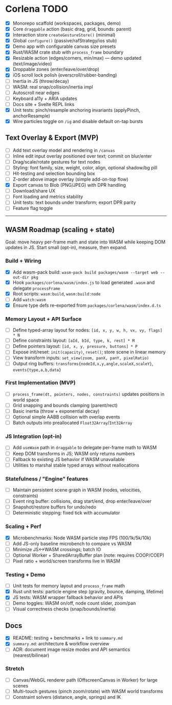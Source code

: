 # Corlena TODO

- [x] Monorepo scaffold (workspaces, packages, demo)
- [x] Core `draggable` action (basic drag, grid, bounds: parent)
- [x] Interaction store `createGestureStore()` (minimal)
- [x] Global `configure()` (passive/rafStrategy/ios stub)
- [x] Demo app with configurable canvas size presets
- [x] Rust/WASM crate stub with `process_frame` boundary
- [x] Resizable action (edges/corners, min/max) — demo updated (text/image/video)
- [x] Droppable zones (enter/leave/over/drop)
- [x] iOS scroll lock polish (overscroll/rubber-banding)
- [ ] Inertia in JS (throw/decay)
- [ ] WASM: real snap/collision/inertia impl
- [ ] Autoscroll near edges
- [ ] Keyboard a11y + ARIA updates
- [ ] Docs site + Svelte REPL links
- [x] Unit tests: pinch/resample anchoring invariants (applyPinch, anchorResample)
- [x] Wire particles toggle on `/ig` and disable default on-tap bursts

## Text Overlay & Export (MVP)
- [ ] Add text overlay model and rendering in `/canvas`
- [ ] Inline edit input overlay positioned over text; commit on blur/enter
- [ ] Drag/scale/rotate gestures for text nodes
- [ ] Styling: font family, size, weight, color, align, optional shadow/bg pill
- [ ] Hit-testing and selection bounding box
- [ ] Z-order above image overlay (simple add-on-top flow)
- [x] Export canvas to Blob (PNG/JPEG) with DPR handling
- [ ] Download/share UX
- [ ] Font loading and metrics stability
- [ ] Unit tests: text bounds under transform; export DPR parity
- [ ] Feature flag toggle

---

## WASM Roadmap (scaling + state)

Goal: move heavy per-frame math and state into WASM while keeping DOM updates in JS. Start small (opt-in), measure, then expand.

### Build + Wiring
- [x] Add wasm-pack build: `wasm-pack build packages/wasm --target web --out-dir pkg`
- [x] Hook `packages/corlena/wasm/index.js` to load generated `.wasm` and delegate `processFrame`
- [x] Root scripts: `wasm:build`, `wasm:build:node`
- [ ] Add `watch:wasm`
- [x] Ensure type defs re-exported from `packages/corlena/wasm/index.d.ts`

### Memory Layout + API Surface
- [ ] Define typed-array layout for nodes: `[id, x, y, w, h, vx, vy, flags] * N`
- [ ] Define constraints layout: `[aId, bId, type, k, rest] * M`
- [ ] Define pointers layout: `[id, x, y, pressure, buttons] * P`
- [ ] Expose init/reset: `init(capacity)`, `reset()`; store scene in linear memory
- [ ] View transform inputs: `set_view(zoom, panX, panY, pixelRatio)`
- [ ] Output ring buffers: `transforms{nodeId,x,y,angle,scaleX,scaleY}`, `events{type,a,b,data}`

### First Implementation (MVP)
- [ ] `process_frame(dt, pointers, nodes, constraints)` updates positions in world space
- [ ] Grid snapping and bounds clamping (parent/rect)
- [ ] Basic inertia (throw + exponential decay)
- [ ] Optional simple AABB collision with overlap events
- [ ] Batch outputs into preallocated `Float32Array`/`Int32Array`

### JS Integration (opt-in)
- [ ] Add `useWasm` path in `draggable` to delegate per-frame math to WASM
- [ ] Keep DOM transforms in JS; WASM only returns numbers
- [ ] Fallback to existing JS behavior if WASM unavailable
- [ ] Utilities to marshal stable typed arrays without reallocations

### Statefulness / "Engine" features
- [ ] Maintain persistent scene graph in WASM (nodes, velocities, constraints)
- [ ] Event ring buffer: collisions, drag start/end, drop enter/leave/over
- [ ] Snapshot/restore buffers for undo/redo
- [ ] Deterministic stepping: fixed tick with accumulator

### Scaling + Perf
- [x] Microbenchmarks: Node WASM particle step FPS (100/1k/5k/10k)
- [ ] Add JS-only baseline microbench to compare vs WASM
- [ ] Minimize JS<->WASM crossings; batch IO
- [ ] Optional Worker + SharedArrayBuffer plan (note: requires COOP/COEP)
- [ ] Pixel ratio + world/screen transforms live in WASM

### Testing + Demo
- [ ] Unit tests for memory layout and `process_frame` math
- [x] Rust unit tests: particle engine step (gravity, bounce, damping, lifetime)
- [x] JS tests: WASM wrapper fallback behavior and APIs
- [ ] Demo toggles: WASM on/off, node count slider, zoom/pan
- [ ] Visual correctness checks (snap/bounds/inertia)

## Docs
- [x] README: testing + benchmarks + link to `summary.md`
- [x] `summary.md`: architecture & workflow overview
- [ ] ADR: document image resize modes and API semantics (nearest/bilinear)

### Stretch
- [ ] Canvas/WebGL renderer path (OffscreenCanvas in Worker) for large scenes
- [ ] Multi-touch gestures (pinch zoom/rotate) with WASM world transforms
- [ ] Constraint solvers (distance, angle, springs) and IK
